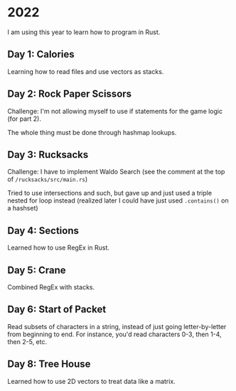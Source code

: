 # 2022

I am using this year to learn how to program in Rust.

## Day 1: Calories

Learning how to read files and use vectors as stacks.

## Day 2: Rock Paper Scissors

Challenge: I'm not allowing myself to use if statements for the game logic (for part 2).

The whole thing must be done through hashmap lookups.

## Day 3: Rucksacks

Challenge: I have to implement Waldo Search (see the comment at the top of `/rucksacks/src/main.rs`)

Tried to use intersections and such, but gave up and just used a triple nested for loop instead (realized later I could have just used `.contains()` on a hashset)
 
## Day 4: Sections

Learned how to use RegEx in Rust.

## Day 5: Crane

Combined RegEx with stacks.

## Day 6: Start of Packet

Read subsets of characters in a string, instead of just going letter-by-letter from beginning to end. For instance, you'd read characters 0-3, then 1-4, then 2-5, etc.

## Day 8: Tree House

Learned how to use 2D vectors to treat data like a matrix.

